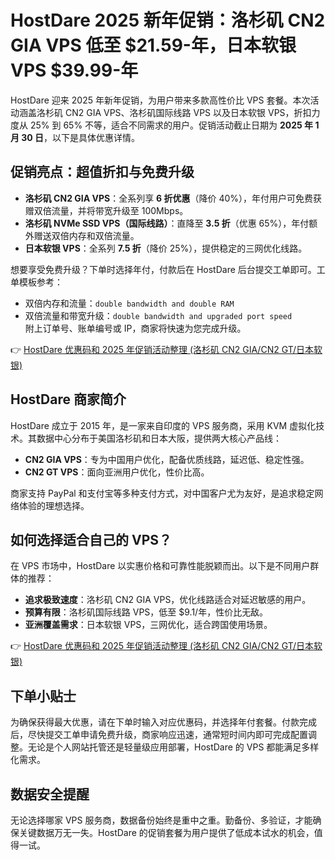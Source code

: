 # HostDare 2025 新年促销：洛杉矶 CN2 GIA VPS 低至 $21.59-年，日本软银 VPS $39.99-年

HostDare 迎来 2025 年新年促销，为用户带来多款高性价比 VPS 套餐。本次活动涵盖洛杉矶 CN2 GIA VPS、洛杉矶国际线路 VPS 以及日本软银 VPS，折扣力度从 25% 到 65% 不等，适合不同需求的用户。促销活动截止日期为 **2025 年 1 月 30 日**，以下是具体优惠详情。

## 促销亮点：超值折扣与免费升级

- **洛杉矶 CN2 GIA VPS**：全系列享 **6 折优惠**（降价 40%），年付用户可免费获赠双倍流量，并将带宽升级至 100Mbps。
- **洛杉矶 NVMe SSD VPS（国际线路）**：直降至 **3.5 折**（优惠 65%），年付额外赠送双倍内存和双倍流量。
- **日本软银 VPS**：全系列 **7.5 折**（降价 25%），提供稳定的三网优化线路。

想要享受免费升级？下单时选择年付，付款后在 HostDare 后台提交工单即可。工单模板参考：  
- 双倍内存和流量：`double bandwidth and double RAM`  
- 双倍流量和带宽升级：`double bandwidth and upgraded port speed`  
附上订单号、账单编号或 IP，商家将快速为您完成升级。

👉 [HostDare 优惠码和 2025 年促销活动整理 (洛杉矶 CN2 GIA/CN2 GT/日本软银)](https://bit.ly/hostdare)

## HostDare 商家简介

HostDare 成立于 2015 年，是一家来自印度的 VPS 服务商，采用 KVM 虚拟化技术。其数据中心分布于美国洛杉矶和日本大阪，提供两大核心产品线：  
- **CN2 GIA VPS**：专为中国用户优化，配备优质线路，延迟低、稳定性强。  
- **CN2 GT VPS**：面向亚洲用户优化，性价比高。  

商家支持 PayPal 和支付宝等多种支付方式，对中国客户尤为友好，是追求稳定网络体验的理想选择。

## 如何选择适合自己的 VPS？

在 VPS 市场中，HostDare 以实惠价格和可靠性能脱颖而出。以下是不同用户群体的推荐：  
- **追求极致速度**：洛杉矶 CN2 GIA VPS，优化线路适合对延迟敏感的用户。  
- **预算有限**：洛杉矶国际线路 VPS，低至 $9.1/年，性价比无敌。  
- **亚洲覆盖需求**：日本软银 VPS，三网优化，适合跨国使用场景。

👉 [HostDare 优惠码和 2025 年促销活动整理 (洛杉矶 CN2 GIA/CN2 GT/日本软银)](https://bit.ly/hostdare)

## 下单小贴士

为确保获得最大优惠，请在下单时输入对应优惠码，并选择年付套餐。付款完成后，尽快提交工单申请免费升级，商家响应迅速，通常短时间内即可完成配置调整。无论是个人网站托管还是轻量级应用部署，HostDare 的 VPS 都能满足多样化需求。

## 数据安全提醒

无论选择哪家 VPS 服务商，数据备份始终是重中之重。勤备份、多验证，才能确保关键数据万无一失。HostDare 的促销套餐为用户提供了低成本试水的机会，值得一试。